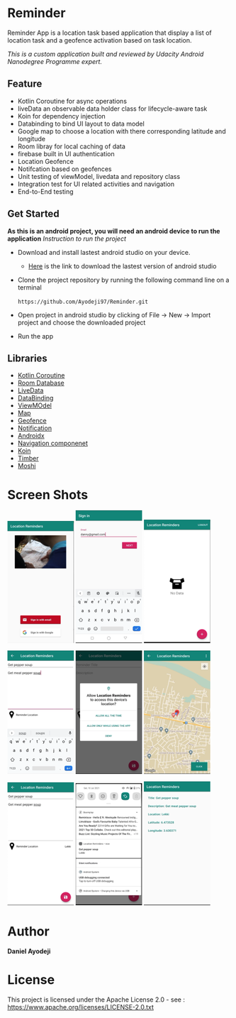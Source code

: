 # Reminder

Reminder App is a location task based application that display a list of location task and a geofence activation based on task location.

_This is a custom application built and reviewed by Udacity Android Nanodegree Programme expert._

## Feature
* Kotlin Coroutine for async operations
* liveData an observable data holder class for lifecycle-aware task
* Koin for dependency injection
* Databinding to bind UI layout to data model
* Google map to choose a location with there corresponding latitude and longitude
* Room libray for local caching of data
* firebase built in UI authentication 
* Location Geofence
* Notifcation based on geofences
* Unit testing of viewModel, livedata and repository class
* Integration test for UI related activities and navigation
* End-to-End testing

## Get Started
**As this is an android project, you will need an android device to run the application**
_Instruction to run the project_
* Download and install lastest android studio on your device.
    - [Here](https://developer.android.com/studio) is the link to download the lastest version of android studio
* Clone the project repository by running the following command line on a terminal

    ```https://github.com/Ayodeji97/Reminder.git```
    
* Open project in android studio by clicking of File -> New -> Import project and choose the downloaded project
* Run the app

## Libraries
* [Kotlin Coroutine](https://developer.android.com/kotlin/coroutines)
* [Room Database](https://developer.android.com/topic/libraries/architecture/room)
* [LiveData](https://developer.android.com/topic/libraries/architecture/livedata)
* [DataBinding](https://developer.android.com/topic/libraries/data-binding)
* [ViewMOdel](https://developer.android.com/topic/libraries/architecture/viewmodel)
* [Map](https://github.com/bumptech/glide)
* [Geofence](https://developer.android.com/training/location/geofencing)
* [Notification](https://developer.android.com/training/notify-user/build-notification)
* [Androidx](https://developer.android.com/jetpack/androidx)
* [Navigation componenet](https://developer.android.com/guide/navigation)
* [Koin](https://insert-koin.io/)
* [Timber](https://github.com/JakeWharton/timber)
* [Moshi](https://github.com/square/moshi)


# Screen Shots
<p float="left">
  <img src="app/src/main/res/drawable/sign_up.png" width="150" />
  <img src="app/src/main/res/drawable/email_input.png" width="150" />
  <img src="app/src/main/res/drawable/empty_screen.png" width="150" />

</p>

<p float="left">
    <img src="app/src/main/res/drawable/task_title.png" width="150" />
   <img src="app/src/main/res/drawable/permission.png" width="150" />
     <img src="app/src/main/res/drawable/map_view.png" width="150" />
 
</p>


<p float="left">
    <img src="app/src/main/res/drawable/pick_location.png" width="150" />
  <img src="app/src/main/res/drawable/notofication.png" width="150"/>
   <img src="app/src/main/res/drawable/task_detail.png" width="150" />

</p>

# Author
**Daniel Ayodeji**

# License
This project is licensed under the Apache License 2.0 - see : https://www.apache.org/licenses/LICENSE-2.0.txt
